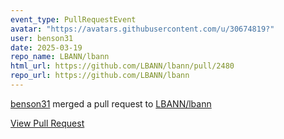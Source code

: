 ```yaml
---
event_type: PullRequestEvent
avatar: "https://avatars.githubusercontent.com/u/30674819?"
user: benson31
date: 2025-03-19
repo_name: LBANN/lbann
html_url: https://github.com/LBANN/lbann/pull/2480
repo_url: https://github.com/LBANN/lbann
---
```


<a href='https://github.com/benson31' target='_blank'>benson31</a> merged a pull request to <a href='https://github.com/LBANN/lbann' target='_blank'>LBANN/lbann</a>

<a href='https://github.com/LBANN/lbann/pull/2480' target='_blank'>View Pull Request</a>